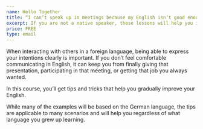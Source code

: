 ```yaml
---
name: Hello Together
title: “I can’t speak up in meetings because my English isn’t good enough.”
excerpt: If you are not a native speaker, these lessons will help you improve your English. They will make you feel comfortable when speaking English in any situation.
price: FREE
type: email
---
```

When interacting with others in a foreign language, being able to express your intentions clearly is important. If you don’t feel comfortable communicating in English, it can keep you from finally giving that presentation, participating in that meeting, or getting that job you always wanted.

In this course, you’ll get tips and tricks that help you gradually improve your English.

While many of the examples will be based on the German language, the tips are applicable to many scenarios and will help you regardless of what language you grew up learning.
